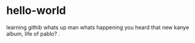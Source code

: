 # hello-world
learning githib
whats up man whats happening you heard that new kanye album, life of pablo?
.
